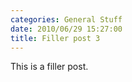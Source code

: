 ```yaml
---
categories: General Stuff
date: 2010/06/29 15:27:00
title: Filler post 3
---
```

This is a filler post.

